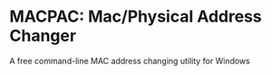 MACPAC: Mac/Physical Address Changer
======

A free command-line MAC address changing utility for Windows

